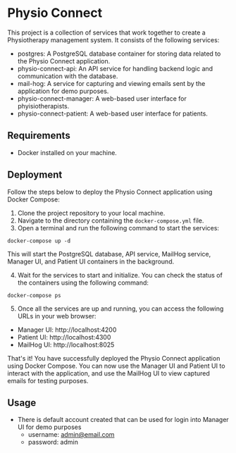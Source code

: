 # Physio Connect

This project is a collection of services that work together to create a Physiotherapy management system. It consists of the following services:

-   postgres: A PostgreSQL database container for storing data related to the Physio Connect application.
-   physio-connect-api: An API service for handling backend logic and communication with the database.
-   mail-hog: A service for capturing and viewing emails sent by the application for demo purposes.
-   physio-connect-manager: A web-based user interface for phyisiotherapists.
-   physio-connect-patient: A web-based user interface for patients.

## Requirements

-   Docker installed on your machine.

## Deployment

Follow the steps below to deploy the Physio Connect application using Docker Compose:

1. Clone the project repository to your local machine.
2. Navigate to the directory containing the `docker-compose.yml` file.
3. Open a terminal and run the following command to start the services:

```
docker-compose up -d
```

This will start the PostgreSQL database, API service, MailHog service, Manager UI, and Patient UI containers in the background.

4. Wait for the services to start and initialize. You can check the status of the containers using the following command:

```
docker-compose ps
```

5. Once all the services are up and running, you can access the following URLs in your web browser:

-   Manager UI: http://localhost:4200
-   Patient UI: http://localhost:4300
-   MailHog UI: http://localhost:8025

That's it! You have successfully deployed the Physio Connect application using Docker Compose. You can now use the Manager UI and Patient UI to interact with the application, and use the MailHog UI to view captured emails for testing purposes.

## Usage

-   There is default account created that can be used for login into Manager UI for demo purposes
    -   username: admin@email.com
    -   password: admin
